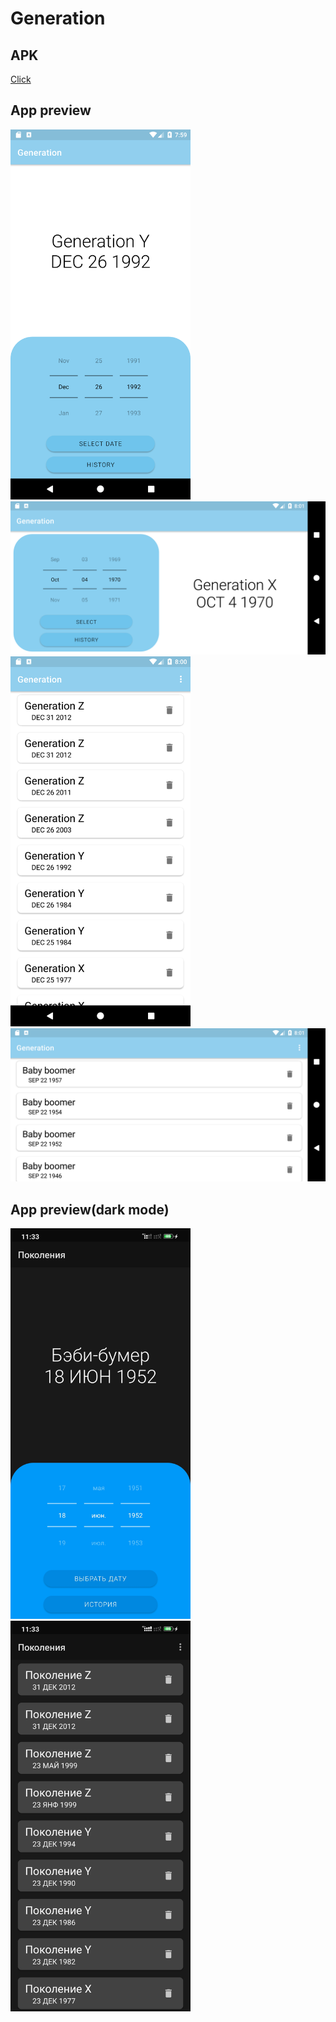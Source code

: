 # Generation

## APK
[Click](https://github.com/Sambitrex/Generation/blob/master/apk/app-debug.apk)

## App preview
<img src="https://github.com/Sambitrex/Generation/blob/master/app_preview/main%20activtity(portrait%20mode).png" alt="MainActivity(portrait)"  width="288">
<img src="https://github.com/Sambitrex/Generation/blob/master/app_preview/main%20activity(landscape%20mode).png" alt="MainActivity(landscape)"  width="592">

<img src="https://github.com/Sambitrex/Generation/blob/master/app_preview/history%20activity(portrait%20mode).png" alt="HistoryActivity(portrait)"  width="288">
<img src="https://github.com/Sambitrex/Generation/blob/master/app_preview/history%20activity(landscape%20mode).png" alt="HistoryActivity(landscape)"  width="592">

## App preview(dark mode) 
<img src="https://github.com/Sambitrex/Generation/blob/master/app_preview/dark_theme/main%20activity(dark).jpg" alt="MainActivity(dark)"  width="288">
<img src="https://github.com/Sambitrex/Generation/blob/master/app_preview/dark_theme/history%20activity(dark).jpg" alt="HistoryActivity(dark)"  width="288">
    
